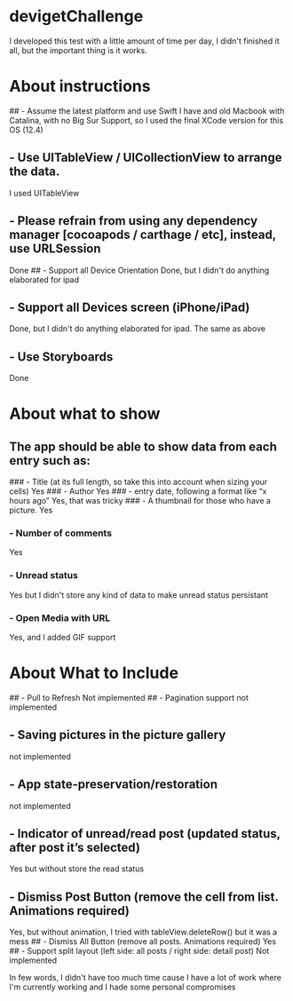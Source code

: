 # devigetChallenge
I developed this test with a little amount of time per day, I didn't finished it all, but the important thing is it works.

# About instructions

## - Assume the latest platform and use Swift
I have and old Macbook with Catalina, with no Big Sur Support, so I used the final XCode version for this OS (12.4)
## - Use UITableView / UICollectionView to arrange the data.
I used UITableView
## - Please refrain from using any dependency manager [cocoapods / carthage / etc], instead, use URLSession 
Done
## - Support all Device Orientation
Done, but I didn't do anything elaborated for ipad
## - Support all Devices screen (iPhone/iPad)
Done, but I didn't do anything elaborated for ipad. The same as above
## - Use Storyboards
Done

# About what to show
## The app should be able to show data from each entry such as:

### - Title (at its full length, so take this into account when sizing your cells)
Yes
### - Author
Yes
### - entry date, following a format like “x hours ago” 
Yes, that was tricky
### - A thumbnail for those who have a picture.
Yes
### - Number of comments
Yes
### - Unread status
Yes but I didn't store any kind of data to make unread status persistant
### - Open Media with URL
Yes, and I added GIF support

# About What to Include
## - Pull to Refresh
Not implemented
## - Pagination support
not implemented
## - Saving pictures in the picture gallery
not implemented
## - App state-preservation/restoration
not implemented
## - Indicator of unread/read post (updated status, after post it’s selected)
Yes but without store the read status
## - Dismiss Post Button (remove the cell from list. Animations required)
Yes, but without animation, I tried with tableView.deleteRow() but it was a mess
## - Dismiss All Button (remove all posts. Animations required)
Yes
## - Support split layout (left side: all posts / right side: detail post)
Not implemented

In few words, I didn't have too much time cause I have a lot of work where I'm currently working and I hade some personal compromises 
